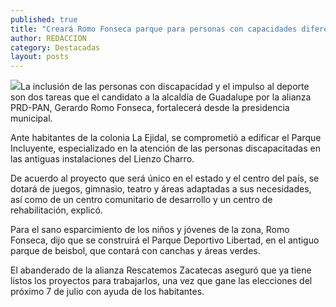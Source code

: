 ```yaml
---
published: true
title: "Creará Romo Fonseca parque para personas con capacidades diferentes y otro deportivo en La Ejidal "
author: REDACCION
category: Destacadas
layout: posts
---
```


![](http://i.imgur.com/lx3E5Kam.jpg)La inclusión de las personas con discapacidad y el impulso al deporte son dos tareas que el candidato a la alcaldía de Guadalupe por la alianza PRD-PAN, Gerardo Romo Fonseca, fortalecerá desde la presidencia municipal.

Ante habitantes de la colonia La Ejidal, se comprometió a edificar el Parque Incluyente, especializado en la atención de las personas discapacitadas en las antiguas instalaciones del Lienzo Charro.

De acuerdo al proyecto que será único en el estado y el centro del país, se dotará de juegos, gimnasio, teatro y áreas adaptadas a sus necesidades, así como de un centro comunitario de desarrollo y un centro de rehabilitación, explicó.

Para el sano esparcimiento de los niños y jóvenes de la zona, Romo Fonseca, dijo que se construirá el Parque Deportivo Libertad, en el antiguo parque de beisbol, que contará con canchas y áreas verdes.

El abanderado de la alianza Rescatemos Zacatecas aseguró que ya tiene listos los proyectos para trabajarlos, una vez que gane las elecciones del próximo 7 de julio con ayuda de los habitantes.

